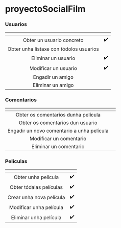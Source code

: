 # proyectoSocialFilm



### Usuarios

| <!-- -->      | <!-- -->        |
|:-------------:|:---------------:|
| Obter un usuario concreto | ✔️ |
| Obter unha listaxe con tódolos usuarios |    |
| Eliminar un usuario | ✔️ |
| Modificar un usuario | ✔️ |
| Engadir un amigo  |    |
| Eliminar un amigo |    |

### Comentarios

| <!-- -->      | <!-- -->        |
|:-------------:|:---------------:|
| Obter os comentarios dunha película |  |
| Obter os comentarios dun usuario |    |
| Engadir un novo comentario a unha película |  |
| Modificar un comentario |  |
| Eliminar un comentario  |    |

### Películas

| <!-- -->      | <!-- -->        |
|:-------------:|:---------------:|
| Obter unha película | ✔️ |
| Obter tódalas películas | ✔️ |
| Crear unha nova película | ✔️ |
| Modificar unha película | ✔️ |
| Eliminar unha película  | ✔️ |


